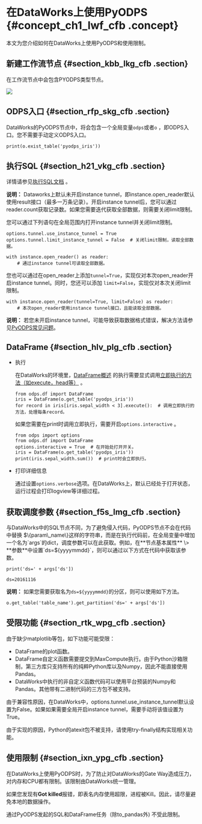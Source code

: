 # 在DataWorks上使用PyODPS {#concept_ch1_lwf_cfb .concept}

本文为您介绍如何在DataWorks上使用PyODPS和使用限制。

## 新建工作流节点 {#section_kbb_lkg_cfb .section}

在工作流节点中会包含PYODPS类型节点。

![](http://static-aliyun-doc.oss-cn-hangzhou.aliyuncs.com/assets/img/21169/156025208511645_zh-CN.png)

## ODPS入口 {#section_rfp_skg_cfb .section}

DataWorks的PyODPS节点中，将会包含一个全局变量`odps`或者`o` ，即ODPS入口。您不需要手动定义ODPS入口。

``` {#codeblock_vkj_thd_2v7 .language-python}
print(o.exist_table('pyodps_iris'))
```

## 执行SQL {#section_h21_vkg_cfb .section}

详情请参见[执行SQL文档](cn.zh-CN/开发/PyODPS/基本操作/SQL.md#) 。

**说明：** Dataworks上默认未开启instance tunnel，即instance.open\_reader默认使用result接口（最多一万条记录）。开启instance tunnel后，您可以通过reader.count获取记录数。如果您需要迭代获取全部数据，则需要关闭limit限制。

您可以通过下列语句在全局范围内打开instance tunnel并关闭limit限制。

``` {#codeblock_nwe_0gl_1op .language-python}
options.tunnel.use_instance_tunnel = True
options.tunnel.limit_instance_tunnel = False  # 关闭limit限制，读取全部数据。

with instance.open_reader() as reader:
    # 通过instance tunnel可读取全部数据。
```

您也可以通过在open\_reader上添加`tunnel=True`，实现仅对本次open\_reader开启instance tunnel。同时，您还可以添加 `limit=False`，实现仅对本次关闭limit限制。

``` {#codeblock_lc6_71m_sfj .language-python}
with instance.open_reader(tunnel=True, limit=False) as reader:
    # 本次open_reader使用instance tunnel接口，且能读取全部数据。
```

**说明：** 若您未开启instance tunnel，可能导致获取数据格式错误，解决方法请参见[PyODPS常见问题](https://help.aliyun.com/knowledge_detail/88457.html)。

## DataFrame {#section_hlv_plg_cfb .section}

-   执行

    在DataWorks的环境里，[DataFrame概述](cn.zh-CN/开发/PyODPS/DataFrame/快速开始.md#) 的执行需要显式调用[立即执行的方法（如execute，head等）](cn.zh-CN/开发/PyODPS/DataFrame/执行.md#) 。

    ``` {#codeblock_5eg_qf5_zdz .language-python}
    from odps.df import DataFrame
    iris = DataFrame(o.get_table('pyodps_iris'))
    for record in iris[iris.sepal_width < 3].execute():  # 调用立即执行的方法，处理每条record。
    ```

    如果您需要在print时调用立即执行，需要开启`options.interactive` 。

    ``` {#codeblock_3ab_73u_onw .language-python}
    from odps import options
    from odps.df import DataFrame
    options.interactive = True  # 在开始处打开开关。
    iris = DataFrame(o.get_table('pyodps_iris'))
    print(iris.sepal_width.sum())  # print时会立即执行。
    ```

-   打印详细信息

    通过设置`options.verbose`选项。在DataWorks上，默认已经处于打开状态，运行过程会打印logview等详细过程。


## 获取调度参数 {#section_f5s_lmg_cfb .section}

与DataWorks中的SQL节点不同，为了避免侵入代码，PyODPS节点不会在代码中替换 $\{param\_name\}这样的字符串，而是在执行代码前，在全局变量中增加一个名为`args`的dict，调度参数可以在此获取。例如，在**节点基本属性** \> **参数**中设置`ds=${yyyymmdd}`，则可以通过以下方式在代码中获取该参数。

``` {#codeblock_vv7_lyt_5hn .language-sql}
print('ds=' + args['ds'])
```

``` {#codeblock_72p_3x1_ly6 .language-sql}
ds=20161116
```

**说明：** 如果您需要获取名为`ds=${yyyymmdd}`的分区，则可以使用如下方法。

``` {#codeblock_i9k_mxx_alt .language-python}
o.get_table('table_name').get_partition('ds=' + args['ds'])
```

## 受限功能 {#section_rtk_wpg_cfb .section}

由于缺少matplotlib等包，如下功能可能受限：

-   DataFrame的plot函数。
-   DataFrame自定义函数需要提交到MaxCompute执行。由于Python沙箱限制，第三方库只支持所有的纯粹Python库以及Numpy，因此不能直接使用Pandas。
-   DataWorks中执行的非自定义函数代码可以使用平台预装的Numpy和Pandas。其他带有二进制代码的三方包不被支持。

由于兼容性原因，在DataWorks中，options.tunnel.use\_instance\_tunnel默认设置为False。如果如果需要全局开启instance tunnel，需要手动将该值设置为True。

由于实现的原因，Python的atexit包不被支持，请使用try-finally结构实现相关功能。

## 使用限制 {#section_ixn_ypg_cfb .section}

在DataWorks上使用PyODPS时，为了防止对DataWorks的Gate Way造成压力，对内存和CPU都有限制。该限制由DataWorks统一管理。

如果您发现有**Got killed**报错，即表名内存使用超限，进程被Kill。因此，请尽量避免本地的数据操作。

通过PyODPS发起的SQL和DataFrame任务（除to\_pandas外\) 不受此限制。

